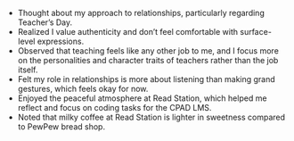 - Thought about my approach to relationships, particularly regarding Teacher’s Day.
- Realized I value authenticity and don’t feel comfortable with surface-level expressions.
- Observed that teaching feels like any other job to me, and I focus more on the personalities and character traits of teachers rather than the job itself.
- Felt my role in relationships is more about listening than making grand gestures, which feels okay for now.
- Enjoyed the peaceful atmosphere at Read Station, which helped me reflect and focus on coding tasks for the CPAD LMS.
- Noted that milky coffee at Read Station is lighter in sweetness compared to PewPew bread shop.